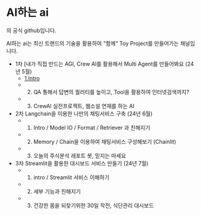 # AI하는 ai

의 공식 github입니다.


AI하는 ai는 최신 트랜드의 기술을 활용하여 "함께" Toy Project를 만들어가는 채널입니다.

- 1차 [내가 직접 만드는 AGI, Crew AI를 활용해서 Multi Agent를 만들어봐요 (24년 5월)
  + [1.Intro](https://youtu.be/QKjNmGM_LFw?si=lBYAkc0bOtpLIbYM)
  + 2. QA 통해서 답변의 퀄러티를 높이고, Tool을 활용하여 인터넷검색까지?
  + 3. CrewAI 실전프로젝트, 웹소설 연재를 하는 AI 
- 2차 Langchain을 이용한 나만의 채팅서비스 구축 (24년 6월)
  + 1. Intro / Model IO / Format / Retriever 과 친해지기
  + 2. Memory / Chain을 이용하여 채팅서비스 구성해보기 (Chainlit)
  + 3. 오늘의 주식분석 레포트 봇, 믿지는 마세요
- 3차 Streamlit을 활용한 대시보드 서비스 만들기  (24년 7월)
  + 1. intro / Streamlit 서비스 이해하기
  + 2. 세부 기능과 친해지기
  + 3. 건강한 몸을 되찾기위한 30일 작전, 식단관리 대시보드
 
